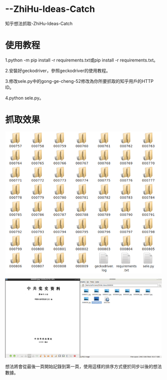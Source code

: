 # --ZhiHu-Ideas-Catch
知乎想法抓取-ZhiHu-Ideas-Catch

# 使用教程

1.python -m pip install -r requirements.txt或pip install -r requirements.txt。

2.安裝好geckodriver，參照geckodriver的使用教程。

3.修改sele.py中的gong-ge-cheng-52修改為你所要抓取的知乎用戶的HTTP ID。

4.python sele.py。

# 抓取效果

![effect_1.png](effect_1.png)

![effect_2.png](effect_2.png)

想法將會從最後一頁開始記錄到第一頁，使用這樣的排序方式便於同步以後的想法數據。
